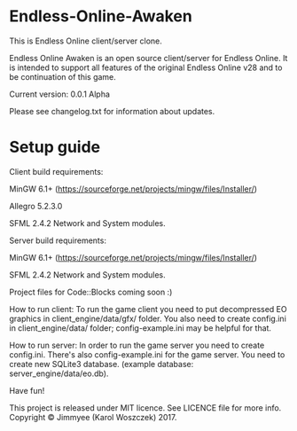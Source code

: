 # Endless-Online-Awaken
This is Endless Online client/server clone. 

Endless Online Awaken is an open source client/server for Endless Online. It is intended to support all features of the original Endless Online v28 and to be continuation of this game.

Current version: 0.0.1 Alpha

Please see changelog.txt for information about updates.

# Setup guide
Client build requirements:

MinGW 6.1+ (https://sourceforge.net/projects/mingw/files/Installer/)

Allegro 5.2.3.0

SFML 2.4.2 Network and System modules.

Server build requirements:

MinGW 6.1+ (https://sourceforge.net/projects/mingw/files/Installer/)

SFML 2.4.2 Network and System modules.


Project files for Code::Blocks coming soon :)


How to run client:
To run the game client you need to put decompressed EO graphics in client_engine/data/gfx/ folder. You also need to create config.ini in client_engine/data/ folder; config-example.ini may be helpful for that.

How to run server:
In order to run the game server you need to create config.ini. There's also config-example.ini for the game server.
You need to create new SQLite3 database. (example database: server_engine/data/eo.db).


Have fun!


This project is released under MIT licence. See LICENCE file for more info.
Copyright © Jimmyee (Karol Woszczek) 2017.
